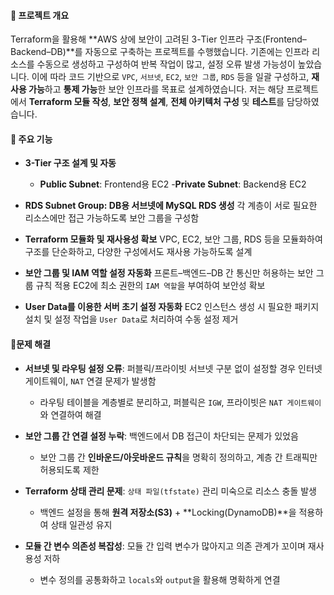 #### 📌 프로젝트 개요
Terraform을 활용해 **AWS 상에 보안이 고려된 3-Tier 인프라 구조(Frontend–Backend–DB)**를 자동으로 구축하는 프로젝트를 수행했습니다.
기존에는 인프라 리소스를 수동으로 생성하고 구성하여 반복 작업이 많고, 설정 오류 발생 가능성이 높았습니다.
이에 따라 코드 기반으로 `VPC`, `서브넷`, `EC2`, `보안 그룹`, `RDS` 등을 일괄 구성하고, **재사용 가능**하고 **통제 가능**한 보안 인프라를 목표로 설계하였습니다.
저는 해당 프로젝트에서 **Terraform 모듈 작성**, **보안 정책 설계**, **전체 아키텍처 구성** 및 **테스트**를 담당하였습니다.



#### 📌 주요 기능
- **3-Tier 구조 설계 및 자동**
    - **Public Subnet**: Frontend용 EC2
     -**Private Subnet**: Backend용 EC2

- **RDS Subnet Group: DB용 서브넷에 MySQL RDS 생성**
각 계층이 서로 필요한 리소스에만 접근 가능하도록 보안 그룹을 구성함

- **Terraform 모듈화 및 재사용성 확보**
VPC, EC2, 보안 그룹, RDS 등을 모듈화하여 구조를 단순화하고, 다양한 구성에서도 재사용 가능하도록 설계

- **보안 그룹 및 IAM 역할 설정 자동화**
프론트–백엔드–DB 간 통신만 허용하는 보안 그룹 규칙 적용
EC2에 최소 권한의 `IAM 역할`을 부여하여 보안성 확보

- **User Data를 이용한 서버 초기 설정 자동화**
EC2 인스턴스 생성 시 필요한 패키지 설치 및 설정 작업을 `User Data`로 처리하여 수동 설정 제거



#### 📌문제 해결 
- **서브넷 및 라우팅 설정 오류**: 퍼블릭/프라이빗 서브넷 구분 없이 설정할 경우 인터넷 게이트웨이, `NAT` 연결 문제가 발생함
    - 라우팅 테이블을 계층별로 분리하고, 퍼블릭은 `IGW`, 프라이빗은 `NAT 게이트웨이`와 연결하여 해결

- **보안 그룹 간 연결 설정 누락**: 백엔드에서 DB 접근이 차단되는 문제가 있었음
    - 보안 그룹 간 **인바운드/아웃바운드 규칙**을 명확히 정의하고, 계층 간 트래픽만 허용되도록 제한

- **Terraform 상태 관리 문제**: `상태 파일(tfstate)` 관리 미숙으로 리소스 충돌 발생
    - 백엔드 설정을 통해 **원격 저장소(S3)** + **Locking(DynamoDB)**을 적용하여 상태 일관성 유지

- **모듈 간 변수 의존성 복잡성**: 모듈 간 입력 변수가 많아지고 의존 관계가 꼬이며 재사용성 저하
    - 변수 정의를 공통화하고 `locals`와 `output`을 활용해 명확하게 연결
